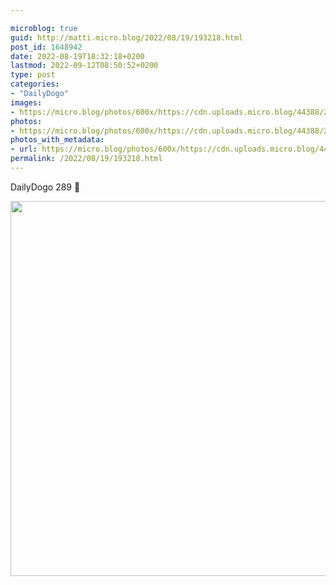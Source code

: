 ```yaml
---

microblog: true
guid: http://matti.micro.blog/2022/08/19/193218.html
post_id: 1648942
date: 2022-08-19T18:32:18+0200
lastmod: 2022-09-12T08:50:52+0200
type: post
categories:
- "DailyDogo"
images:
- https://micro.blog/photos/600x/https://cdn.uploads.micro.blog/44388/2022/355685c8d4.jpg
photos:
- https://micro.blog/photos/600x/https://cdn.uploads.micro.blog/44388/2022/355685c8d4.jpg
photos_with_metadata:
- url: https://micro.blog/photos/600x/https://cdn.uploads.micro.blog/44388/2022/355685c8d4.jpg
permalink: /2022/08/19/193218.html
---
```

DailyDogo 289 🐶

<img src="/media/uploads/2022/355685c8d4.jpg" width="600" height="600" alt="" />
